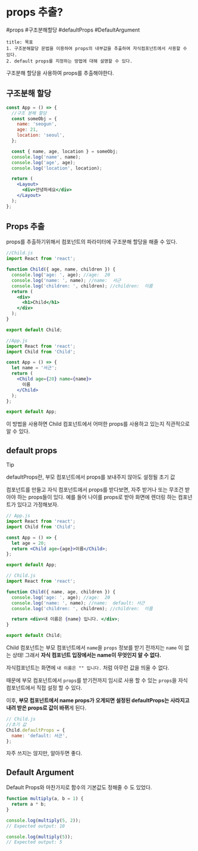 # props 추출?
#props #구조분해할당 #defaultProps #DefaultArgument

```ad-summary
title: 목표
1. 구조분해할당 문법을 이용하여 props의 내부값을 추출하여 자식컴포넌트에서 사용할 수 있다.
2. default props를 지정하는 방법에 대해 설명할 수 있다.
```

구조분해 할당을 사용하여 props를 추출해야한다.

## 구조분해 할당
```jsx
const App = () => {
  //구조 분해 할당
  const someObj = {
    name: 'seogun',
    age: 21,
    location: 'seoul',
  };

  const { name, age, location } = someObj;
  console.log('name', name);
  console.log('age', age);
  console.log('location', location);

  return (
    <Layout>
      <div>안녕하세요</div>
    </Layout>
  );
};
```

## Props 추출

props를 추출하기위해서 컴포넌트의 파라미터에 구조분해 할당을 해줄 수 있다.
```jsx
//Child.js
import React from 'react';

function Child({ age, name, children }) {
  console.log('age: ', age); //age:  20
  console.log('name: ', name); //name:  서근
  console.log('children: ', children); //children:  이름
  return (
    <div>
      <h1>Child</h1>
    </div>
  );
}

export default Child;
```

```jsx
//App.js
import React from 'react';
import Child from 'Child';

const App = () => {
  let name = '서근';
  return (
    <Child age={20} name={name}>
      이름
    </Child>
  );
};

export default App;

```

이 방법을 사용하면 Child 컴포넌트에서 어떠한 props를 사용하고 있는지 직관적으로 알 수 있다.

## default props

>[!tip]
>defaultProps란, 부모 컴포넌트에서 props를 보내주지 않아도 설정될 초기 값

컴포넌트를 만들고 자식 컴포넌트에서 props를 받다보면, 자주 받거나 또는 무조건 받아야 하는 props들이 있다. 예를 들어 나이를 props로 받아 화면에 렌더링 하는 컴포넌트가 있다고 가정해보자.

```jsx
// App.js
import React from 'react';
import Child from 'Child';

const App = () => {
  let age = 20;
  return <Child age={age}>이름</Child>;
};

export default App;

```

```jsx
// Child.js 
import React from 'react';

function Child({ name, age, children }) {
  console.log('age: ', age); //age:  20
  console.log('name: ', name); //name:  default: 서근
  console.log('children: ', children); //children:  이름

  return <div>내 이름은 {name} 입니다. </div>;
}

export default Child;
```

Child 컴포넌트는 부모 컴포넌트에서 `name`을 `props` 정보를 받기 전까지는 `name` 이 없는 상태!
그래서 **자식 컴포넌트 입장에서는 name이 무엇인지 알 수 없다.** 

자식컴포넌트는 화면에 `내 이름은 "" 입니다.`  처럼 아무런 값을 띄울 수 없다.

때문에 부모 컴포넌트에서 `props`를 받기전까지 임시로 사용 할 수 있는 `props`을 자식 컴포넌트에서 직접 설정 할 수 있다.

이후, **부모 컴포넌트에서 name props가 오게되면 설정된 defaultProps는 사라지고 내려 받은 props로 값이 바뀌**게 된다.

```jsx
// Child.js 
//초기 값
Child.defaultProps = {
  name: 'default: 서근',
};
```

자주 쓰지는 않지만, 알아두면 좋다.

## Default Argument

Default Props와 마찬가지로 함수의 기본값도 정해줄 수 도 있었다.
```javascript
function multiply(a, b = 1) {
  return a * b;
}

console.log(multiply(5, 2));
// Expected output: 10

console.log(multiply(5));
// Expected output: 5
```